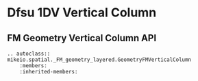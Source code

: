 # Dfsu 1DV Vertical Column




## FM Geometry Vertical Column API

```{eval-rst}
.. autoclass:: mikeio.spatial._FM_geometry_layered.GeometryFMVerticalColumn
	:members:
	:inherited-members:
```


